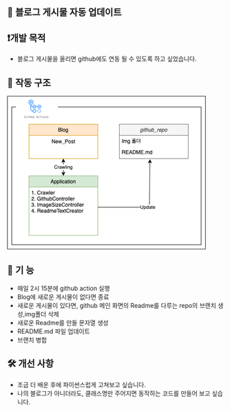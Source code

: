 ## 🚀 블로그 게시물 자동 업데이트


## ❗️개발 목적
- 블로그 게시물을 올리면 github에도 연동 될 수 있도록 하고 싶었습니다.

## 📜 작동 구조
![작동 구조.png](docs%2F%EC%9E%91%EB%8F%99%20%EA%B5%AC%EC%A1%B0.png)

## 🔦 기 능
- 매일 2시 15분에 github action 실행
- Blog에 새로운 게시물이 없다면 종료
- 새로운 게시물이 있다면, github 메인 화면의 Readme를 다루는 repo의 브랜치 생성,img폴더 삭제
- 새로운 Readme를 만들 문자열 생성
- README.md 파일 업데이트
- 브랜치 병합

## 🛠️ 개선 사항
- 조금 더 배운 후에 파이썬스럽게 고쳐보고 싶습니다.
- 나의 블로그가 아니더라도, 클래스명만 주어지면 동작하는 코드를 만들어 보고 싶습니다.